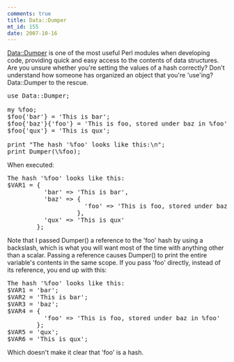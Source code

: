 ```yaml
--- 
comments: true
title: Data::Dumper
mt_id: 155
date: 2007-10-16
---
```

[Data::Dumper](http://perldoc.perl.org/Data/Dumper.html) is one of the most useful Perl modules when developing code, providing quick and easy access to the contents of data structures.  Are you unsure whether you're setting the values of a hash correctly?  Don't understand how someone has organized an object that you're 'use'ing?  Data::Dumper to the rescue.

<pre>
use Data::Dumper;

my %foo;
$foo{'bar'} = 'This is bar';
$foo{'baz'}{'foo'} = 'This is foo, stored under baz in %foo';
$foo{'qux'} = 'This is qux';

print "The hash '%foo' looks like this:\n";
print Dumper(\%foo);
</pre>

When executed:
<pre>
The hash '%foo' looks like this:
$VAR1 = {
          'bar' => 'This is bar',
          'baz' => {
                     'foo' => 'This is foo, stored under baz in %foo'
                   },
          'qux' => 'This is qux'
        };
</pre>

Note that I passed Dumper() a reference to the 'foo' hash by using a backslash, which is what you will want most of the time with anything other than a scalar.  Passing a reference causes Dumper() to print the entire variable's contents in the same scope.  If you pass 'foo' directly, instead of its reference, you end up with this:
<pre>
The hash '%foo' looks like this:
$VAR1 = 'bar';
$VAR2 = 'This is bar';
$VAR3 = 'baz';
$VAR4 = {
          'foo' => 'This is foo, stored under baz in %foo'
        };
$VAR5 = 'qux';
$VAR6 = 'This is qux';
</pre>

Which doesn't make it clear that 'foo' is a hash.
